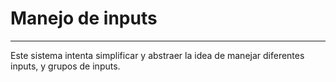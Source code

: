 # Manejo de inputs
---

Este sistema intenta simplificar y abstraer la idea de manejar diferentes inputs, y grupos de inputs.

